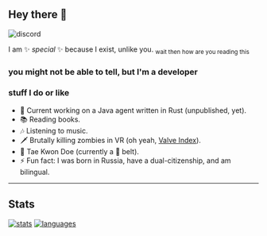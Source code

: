 ## Hey there 👋

![discord](https://img.shields.io/badge/RuthlessJailer%230001-Discord-36393f?logo=Discord&link=https://discord.gg/h3b5DYpNBu)

I am ✨ _special_ ✨ because I exist, unlike you. <sub>wait then how are you reading this</sub>

### you might not be able to tell, but I'm a developer


### stuff I do or like
- 💪 Current working on a Java agent written in Rust (unpublished, yet).
- 📚 Reading books.
- 🎶 Listening to music.
- 🗡 Brutally killing zombies in VR (oh yeah, [Valve Index](https://www.valvesoftware.com/en/index)).
- 🥋 Tae Kwon Doe (currently a 🔴 belt).
- ⚡ Fun fact: I was born in Russia, have a dual-citizenship, and am bilingual.



---

## Stats

[![stats](https://github-readme-stats.vercel.app/api?username=ruthlessjailer&theme=algolia&show_icons=true&count_private=true)](https://github.com/anuraghazra/github-readme-stats/)
[![languages](https://github-readme-stats.vercel.app/api/top-langs/?username=ruthlessjailer&layout=compact&theme=algolia)](https://github.com/anuraghazra/github-readme-stats/)
